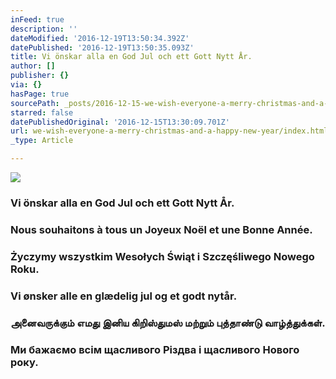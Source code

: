 ```yaml
---
inFeed: true
description: ''
dateModified: '2016-12-19T13:50:34.392Z'
datePublished: '2016-12-19T13:50:35.093Z'
title: Vi önskar alla en God Jul och ett Gott Nytt År.
author: []
publisher: {}
via: {}
hasPage: true
sourcePath: _posts/2016-12-15-we-wish-everyone-a-merry-christmas-and-a-happy-new-year.md
starred: false
datePublishedOriginal: '2016-12-15T13:30:09.701Z'
url: we-wish-everyone-a-merry-christmas-and-a-happy-new-year/index.html
_type: Article

---
```

![](https://the-grid-user-content.s3-us-west-2.amazonaws.com/db2c62ce-7cb7-4212-9efe-6e1a1ae97688.jpg)

### Vi önskar alla en God Jul och ett Gott Nytt År.

### Nous souhaitons à tous un Joyeux Noël et une Bonne Année.

### Życzymy wszystkim Wesołych Świąt i Szczęśliwego Nowego Roku.

### Vi ønsker alle en glædelig jul og et godt nytår.

### அனைவருக்கும் எமது இனிய கிறிஸ்துமஸ் மற்றும் புத்தாண்டு வாழ்த்துக்கள்.

### Ми бажаємо всім щасливого Різдва і щасливого Нового року.